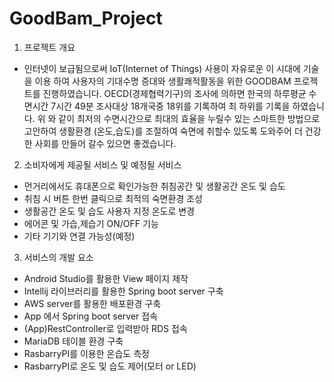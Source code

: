 # GoodBam_Project

1. 프로젝트 개요
 - 인터넷이 보급됨으로써 IoT(Internet of Things) 사용이 자유로운 이 시대에 기술을 이용 하여 사용자의 기대수명 증대와 생활쾌적활동을 위한
   GOODBAM 프로젝트를 진행하였습니다. OECD(경제협력기구)의 조사에 의하면 한국의 하루평균 수면시간 7시간 49분 조사대상 18개국중 18위를 
   기록하여 최 하위를 기록을 하였습니다. 위 와 같이 최저의 수면시간으로 최대의 효율을 누릴수 있는 스마트한 방법으로 고안하여 생활환경
   (온도,습도)를 조절하여 숙면에 취할수 있도록 도와주어 더 건강한 사회를 만들어 갈수 있으면 좋겠습니다.
   
2. 소비자에게 제공될 서비스 및 예정될 서비스
 - 먼거리에서도 휴대폰으로 확인가능한 취침공간 및 생활공간 온도 및 습도
 - 취침 시 버튼 한번 클릭으로 최적의 숙면환경 조성
 - 생활공간 온도 및 습도 사용자 지정 온도로 변경
 - 에어콘 및 가습,제습기 ON/OFF 기능
 - 기타 기기와 연결 가능성(예정)
 
3. 서비스의 개발 요소
 - Android Studio를 활용한 View 페이지 제작
 - Intellij 라이브러리를 활용한 Spring boot server 구축
 - AWS server를 활용한 배포환경 구축
 - App 에서 Spring boot server 접속
 - (App)RestController로 입력받아 RDS 접속
 - MariaDB 테이블 환경 구축
 - RasbarryPI를 이용한 온습도 측정
 - RasbarryPI로 온도 및 습도 제어(모터 or LED)

